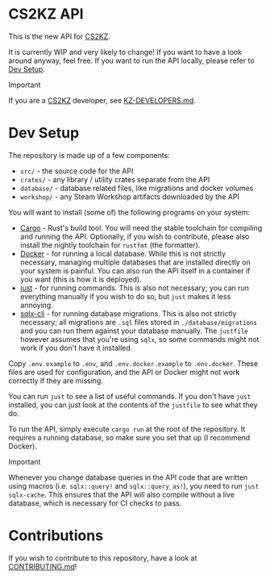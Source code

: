 # CS2KZ API

This is the new API for [CS2KZ](https://github.com/KZGlobalTeam/cs2kz-metamod).

It is currently WIP and very likely to change! If you want to have a look around anyway, feel free.
If you want to run the API locally, please refer to [Dev Setup](#dev-setup).

> [!IMPORTANT]
> If you are a [CS2KZ](https://github.com/KZGlobalTeam/cs2kz-metamod) developer, see
> [KZ-DEVELOPERS.md](./KZ-DEVELOPERS.md).

# Dev Setup

The repository is made up of a few components:

- `src/` - the source code for the API
- `crates/` - any library / utility crates separate from the API
- `database/` - database related files, like migrations and docker volumes
- `workshop/` - any Steam Workshop artifacts downloaded by the API

You will want to install (some of) the following programs on your system:

- [Cargo](https://doc.rust-lang.org/cargo) - Rust's build tool. You will need the stable toolchain
  for compiling and running the API. Optionally, if you wish to contribute, please also install the
  nightly toolchain for `rustfmt` (the formatter).
- [Docker](https://www.docker.com) - for running a local database. While this is not strictly
  necessary, managing multiple databases that are installed directly on your
  system is painful. You can also run the API itself in a container if you want
  (this is how it is deployed).
- [just](https://github.com/casey/just) - for running commands. This is also not necessary; you
  can run everything manually if you wish to do so, but `just` makes it less annoying.
- [sqlx-cli](https://github.com/launchbadge/sqlx/tree/main/sqlx-cli) - for running database
  migrations. This is also not strictly necessary; all migrations are `.sql` files stored in
  `./database/migrations` and you can run them against your database manually. The `justfile`
  however assumes that you're using `sqlx`, so some commands might not work if you don't have it
  installed.

Copy `.env.example` to `.env`, and `.env.docker.example` to
`.env.docker`. These files are used for configuration, and the API or Docker
might not work correctly if they are missing.

You can run `just` to see a list of useful commands. If you don't have `just`
installed, you can just look at the contents of the `justfile` to see what they
do.

To run the API, simply execute `cargo run` at the root of the repository. It
requires a running database, so make sure you set that up (I recommend Docker).

> [!IMPORTANT]
> Whenever you change database queries in the API code that are written using macros (i.e.
> `sqlx::query!` and `sqlx::query_as!`), you need to run `just sqlx-cache`. This ensures that the
> API will also compile without a live database, which is necessary for CI checks to pass.

# Contributions

If you wish to contribute to this repository, have a look at [CONTRIBUTING.md](./CONTRIBUTING.md)!
